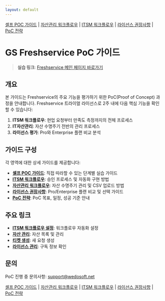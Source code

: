 ```yaml
---
layout: default
---
```

[셀프 POC 가이드](./self-service-poc/) | [자산관리 워크플로우](./asset-management/) | [ITSM 워크플로우](./itsm-workflow/) | [라이선스 권장사항](./license-recommendations/) | [PoC 전략](./strategy/)

# GS Freshservice PoC 가이드

> **실습 링크**: <a href="https://gsholdings.freshservice.com/" target="_blank">Freshservice 메인 페이지 바로가기</a>

## 개요

본 가이드는 Freshservice의 주요 기능을 평가하기 위한 PoC(Proof of Concept) 과정을 안내합니다. Freshservice 트라이얼 라이선스로 2주 내에 다음 핵심 기능을 확인할 수 있습니다:

1. **ITSM 워크플로우**: 현업 요청부터 만족도 측정까지의 전체 프로세스
2. **IT자산관리**: 자산 수명주기 전반의 관리 프로세스
3. **라이선스 평가**: Pro와 Enterprise 플랜 비교 분석

## 가이드 구성

각 영역에 대한 상세 가이드를 제공합니다:

- **[셀프 POC 가이드](./self-service-poc/)**: 직접 따라할 수 있는 단계별 실습 가이드
- **[ITSM 워크플로우](./itsm-workflow/)**: 승인 프로세스 및 자동화 구현 방법
- **[자산관리 워크플로우](./asset-management/)**: 자산 수명주기 관리 및 CSV 업로드 방법
- **[라이선스 권장사항](./license-recommendations/)**: Pro/Enterprise 플랜 비교 및 선택 가이드
- **[PoC 전략](./strategy/)**: PoC 목표, 일정, 성공 기준 안내

## 주요 링크

- **[ITSM 워크플로우 설정](https://gsholdings.freshservice.com/admin/workflow_automators)**: 워크플로우 자동화 설정
- **[자산 관리](https://gsholdings.freshservice.com/cmdb/items)**: 자산 목록 및 관리
- **[티켓 생성](https://gsholdings.freshservice.com/a/tickets/new)**: 새 요청 생성
- **[라이선스 관리](https://gsholdings.freshservice.com/admin/subscription)**: 구독 정보 확인

## 문의

PoC 진행 중 문의사항: support@wedosoft.net

[셀프 POC 가이드](./self-service-poc/) | [자산관리 워크플로우](./asset-management/) | [ITSM 워크플로우](./itsm-workflow/) | [라이선스 권장사항](./license-recommendations/) | [PoC 전략](./strategy/)

